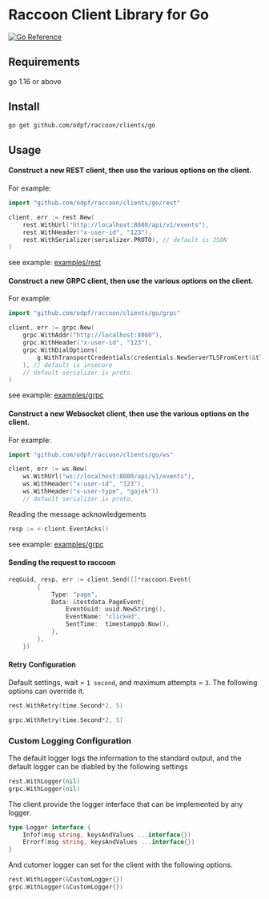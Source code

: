 # Raccoon Client Library for Go #

[![Go Reference](https://pkg.go.dev/badge/google.golang.org/api.svg)](https://pkg.go.dev/google.golang.org/api)

## Requirements
go 1.16 or above

## Install
```bash
go get github.com/odpf/raccoon/clients/go
```
## Usage

#### Construct a new REST client, then use the various options on the client.
For example:
```go
import "github.com/odpf/raccoon/clients/go/rest"
```
```go
client, err := rest.New(
	rest.WithUrl("http://localhost:8080/api/v1/events"),
	rest.WithHeader("x-user-id", "123"),
	rest.WithSerializer(serializer.PROTO), // default is JSON
)
```

see example: [examples/rest](examples/rest/main.go)

#### Construct a new GRPC client, then use the various options on the client.
For example:
```go
import "github.com/odpf/raccoon/clients/go/grpc"
```
```go
client, err := grpc.New(
	grpc.WithAddr("http://localhost:8080"),
	grpc.WithHeader("x-user-id", "123"),
	grpc.WithDialOptions(
		g.WithTransportCredentials(credentials.NewServerTLSFromCert(&tls.Certificate{})),
	), // default is insecure
	// default serializer is proto.
)
```

see example: [examples/grpc](examples/grpc/main.go)

#### Construct a new Websocket client, then use the various options on the client.
For example:
```go
import "github.com/odpf/raccoon/clients/go/ws"
```
```go
client, err := ws.New(
	ws.WithUrl("ws://localhost:8080/api/v1/events"),
	ws.WithHeader("x-user-id", "123"),
	ws.WithHeader("x-user-type", "gojek"))
	// default serializer is proto.
```
Reading the message acknowledgements
```go
resp := <-client.EventAcks()
```
see example: [examples/grpc](examples/ws/main.go)

#### Sending the request to raccoon
```go
reqGuid, resp, err := client.Send([]*raccoon.Event{
        {
            Type: "page",
            Data: &testdata.PageEvent{
                EventGuid: uuid.NewString(),
                EventName: "clicked",
                SentTime:  timestamppb.Now(),
            },
        },
    })
```



#### Retry Configuration
Default settings, wait = `1 second`, and maximum attempts = `3`. The following options can override it.

```go
rest.WithRetry(time.Second*2, 5)

grpc.WithRetry(time.Second*2, 5)
```

### Custom Logging Configuration
The default logger logs the information to the standard output,
and the default logger can be diabled by the following settings
```go
rest.WithLogger(nil)
grpc.WithLogger(nil)
```

The client provide the logger interface that can be implemented by any logger.
```go
type Logger interface {
	Infof(msg string, keysAndValues ...interface{})
	Errorf(msg string, keysAndValues ...interface{})
}
```
And cutomer logger can set for the client with the following options.

```go
rest.WithLogger(&CustomLogger{})
grpc.WithLogger(&CustomLogger{})
```
